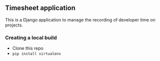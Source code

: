 ## Timesheet application

This is a Django application to manage the recording of developer time on projects.

### Creating a local build

* Clone this repo
* `pip install virtualenv`
